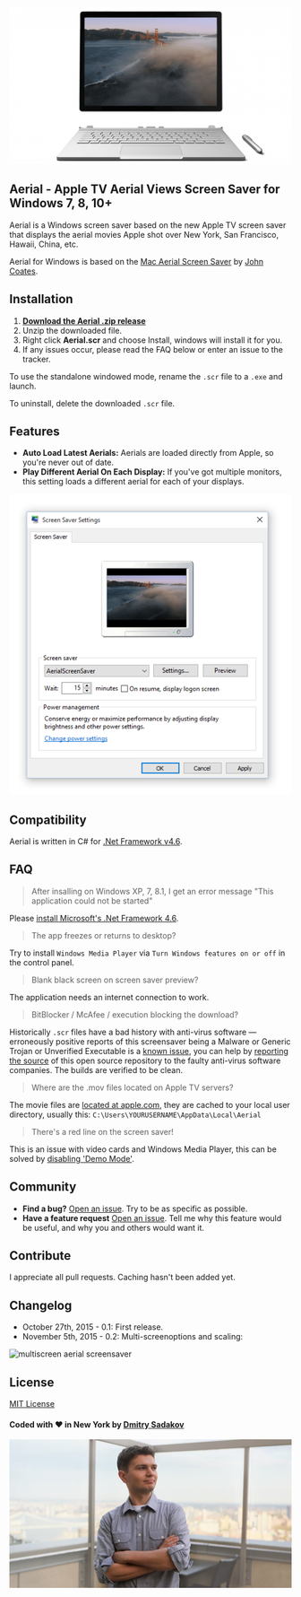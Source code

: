 ![apple tv windows aerial screen saver screencast](imgs/win.gif)

## Aerial - Apple TV Aerial Views Screen Saver for Windows 7, 8, 10+
Aerial is a Windows screen saver based on the new Apple TV screen saver that displays the aerial movies Apple shot over New York, San Francisco, Hawaii, China, etc.

Aerial for Windows is based on the [Mac Aerial Screen Saver](https://github.com/JohnCoates/Aerial) by [John Coates](https://github.com/JohnCoates).

## Installation 

1. **[Download the Aerial .zip release](https://github.com/cDima/Aerial/releases/tag/v4)**
2. Unzip the downloaded file.
3. Right click **Aerial.scr** and choose Install, windows will install it for you.
4. If any issues occur, please read the FAQ below or enter an issue to the tracker.

To use the standalone windowed mode, rename the `.scr` file to a `.exe` and launch.

To uninstall, delete the downloaded `.scr` file.

## Features
* **Auto Load Latest Aerials:** Aerials are loaded directly from Apple, so you're never out of date.
* **Play Different Aerial On Each Display:** If you've got multiple monitors, this setting loads a different aerial for each of your displays.

![windows aerial screen saver settings](imgs/settings.png)

## Compatibility
Aerial is written in C# for [.Net Framework v4.6](https://www.microsoft.com/en-us/download/details.aspx?id=48130).

## FAQ

> After insalling on Windows XP, 7, 8.1, I get an error message "This application could not be started"

Please [install Microsoft's .Net Framework 4.6](https://support.microsoft.com/en-us/kb/2715633).

> The app freezes or returns to desktop?

Try to install `Windows Media Player` via `Turn Windows features on or off` in the control panel.

> Blank black screen on screen saver preview?

The application needs an internet connection to work.

> BitBlocker / McAfee / execution blocking the download?

Historically `.scr` files have a bad history with anti-virus software — erroneously positive reports of this screensaver being a Malware or Generic Trojan or Unverified Executable is a [known issue](https://github.com/cDima/Aerial/issues/9), you can help by [reporting the source](https://www.opswat.com/blog/what-do-i-do-if-engine-detects-my-safe-file-threat) of this open source repository to the faulty anti-virus software companies. The builds are verified to be clean.

> Where are the .mov files located on Apple TV servers?

The movie files are [located at apple.com](https://github.com/cDima/Aerial/issues/55), they are cached to your local user directory, usually this: `C:\Users\YOURUSERNAME\AppData\Local\Aerial` 

> There's a red line on the screen saver!

This is an issue with video cards and  Windows Media Player, this can be solved by [disabling 'Demo Mode'](https://github.com/cDima/Aerial/issues/71#issuecomment-250318463).

## Community
- **Find a bug?** [Open an issue](https://github.com/cdima/Aerial/issues/new). Try to be as specific as possible.
- **Have a feature request** [Open an issue](https://github.com/cdima/Aerial/issues/new). Tell me why this feature would be useful, and why you and others would want it.

## Contribute
I appreciate all pull requests. Caching hasn't been added yet.

## Changelog

- October 27th, 2015 - 0.1: First release.
- November 5th, 2015 - 0.2: Multi-screenoptions and scaling:

![multiscreen aerial screensaver](imgs/multiscreen.gif)

## License
[MIT License](https://raw.githubusercontent.com/JohnCoates/Aerial/master/LICENSE)


#### Coded with :heart: in New York by [Dmitry Sadakov](http://sadakov.com/)

![Dmtiry Sadakov](imgs/dmitrysadakov.jpg)
